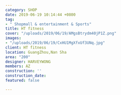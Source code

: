 ```yaml
---
category: SHOP
date: 2019-06-19 10:14:44 +0800
tag:
- " Shopmall & entertainment & Sports"
title: HT fitness
cover: "/uploads/2019/06/19/AMgsBtrydm40jP1Z.png"
images:
- "/uploads/2019/06/19/CxHU1MgXfxUf3UNq.jpg"
client: HT fitness
location: GuangZhou,Nan Sha
area: "200"
designer: HARVEYWONG
members: AZ
construction: ''
construction_date: 
featured: false

---
```

